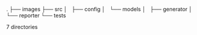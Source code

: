 .
├── images
├── src
│   ├── config
│   └── models
│       ├── generator
│       └── reporter
└── tests

7 directories
